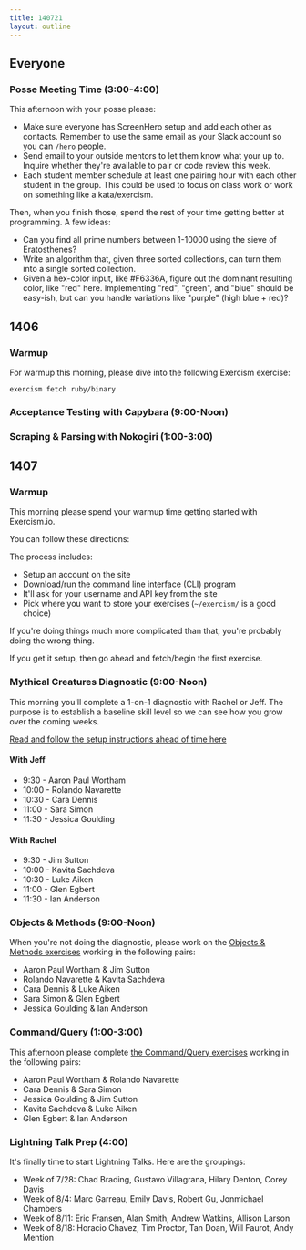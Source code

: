 ```yaml
---
title: 140721
layout: outline
---
```


## Everyone

### Posse Meeting Time (3:00-4:00)

This afternoon with your posse please:

* Make sure everyone has ScreenHero setup and add each other as contacts.
Remember to use the same email as your Slack account so you can `/hero` people.
* Send email to your outside mentors to let them know what your up to. Inquire
whether they're available to pair or code review this week.
* Each student member schedule at least one pairing hour with each other
student in the group. This could be used to focus on class work or work on
something like a kata/exercism.

Then, when you finish those, spend the rest of your time getting better at
programming. A few ideas:

* Can you find all prime numbers between 1-10000 using the sieve of Eratosthenes?
* Write an algorithm that, given three sorted collections, can turn them into
a single sorted collection.
* Given a hex-color input, like #F6336A, figure out the dominant resulting color,
like "red" here. Implementing "red", "green", and "blue" should be easy-ish, but
can you handle variations like "purple" (high blue + red)?

## 1406

### Warmup

For warmup this morning, please dive into the following Exercism exercise:

```plain
exercism fetch ruby/binary
```

### Acceptance Testing with Capybara (9:00-Noon)

### Scraping & Parsing with Nokogiri (1:00-3:00)

## 1407

### Warmup

This morning please spend your warmup time getting started with Exercism.io.

You can follow these directions:

The process includes:

* Setup an account on the site
* Download/run the command line interface (CLI) program
* It'll ask for your username and API key from the site
* Pick where you want to store your exercises (`~/exercism/` is a good choice)

If you're doing things much more complicated than that, you're probably doing
the wrong thing.

If you get it setup, then go ahead and fetch/begin the first exercise.

### Mythical Creatures Diagnostic (9:00-Noon)

This morning you'll complete a 1-on-1 diagnostic with Rachel or Jeff. The
purpose is to establish a baseline skill level so we can see how you grow over
the coming weeks.

[Read and follow the setup instructions ahead of time here](http://tutorials.jumpstartlab.com/academy/assessments/mythical_creatures.html)

#### With Jeff

* 9:30 - Aaron Paul Wortham
* 10:00 - Rolando Navarette
* 10:30 - Cara Dennis
* 11:00 - Sara Simon
* 11:30 - Jessica Goulding

#### With Rachel

* 9:30 - Jim Sutton
* 10:00 - Kavita Sachdeva
* 10:30 - Luke Aiken
* 11:00 - Glen Egbert
* 11:30 - Ian Anderson

### Objects & Methods (9:00-Noon)

When you're not doing the diagnostic, please work on the [Objects & Methods
exercises](https://github.com/turingschool/ruby-exercises/tree/master/objects-and-methods)
working in the following pairs:

* Aaron Paul Wortham & Jim Sutton
* Rolando Navarette & Kavita Sachdeva
* Cara Dennis & Luke Aiken
* Sara Simon & Glen Egbert
* Jessica Goulding & Ian Anderson

### Command/Query (1:00-3:00)

This afternoon please complete [the Command/Query exercises](https://github.com/turingschool/ruby-exercises/tree/master/command-query)
working in the following pairs:

* Aaron Paul Wortham & Rolando Navarette
* Cara Dennis & Sara Simon
* Jessica Goulding & Jim Sutton
* Kavita Sachdeva & Luke Aiken
* Glen Egbert & Ian Anderson

### Lightning Talk Prep (4:00)

It's finally time to start Lightning Talks. Here are the groupings:

* Week of 7/28: Chad Brading, Gustavo Villagrana, Hilary Denton, Corey Davis
* Week of 8/4: Marc Garreau, Emily Davis, Robert Gu, Jonmichael Chambers
* Week of 8/11: Eric Fransen, Alan Smith, Andrew Watkins, Allison Larson
* Week of 8/18: Horacio Chavez, Tim Proctor, Tan Doan, Will Faurot, Andy Mention
